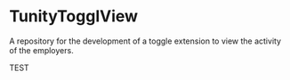 # TunityTogglView
A repository for the development of a toggle extension to view the activity of the employers.

TEST